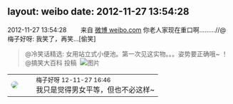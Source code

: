 layout: weibo
date: 2012-11-27 13:54:28
---
<meta name="referrer" content="no-referrer" />

2012-11-27 13:54:28  &nbsp;&nbsp;&nbsp;&nbsp;&nbsp;&nbsp; 来自 <a href="http://weibo.com/" rel="nofollow">微博 weibo.com</a>
你老人家现在重口啊.........//@梅子好呀: 我笑了，再笑...[偷笑]
>  @冷笑话精选: 女用站立式小便池。第一次见这实物。。。姿势要正确哦~ ！@搞笑大百科 投稿 ​​​
>  ![图片](https://ww4.sinaimg.cn/large/62037b5ajw1dz9f62l8cmj.jpg)

<table style="width: 100%;">
  <tr>
    <td style="width: 40px;"><img style="border-radius:50%" src="https://tva3.sinaimg.cn/crop.0.0.180.180.50/abefb5b0jw1e8qgp5bmzyj2050050aa8.jpg?KID=imgbed,tva&Expires=1624465780&ssig=DFOe6b%2BIRw"></td>
    <td colspan="2"><small>梅子好呀 12-11-27 16:46</small><br/>我只是觉得男女平等，但也不必这样~</td>
  </tr>
</table>

